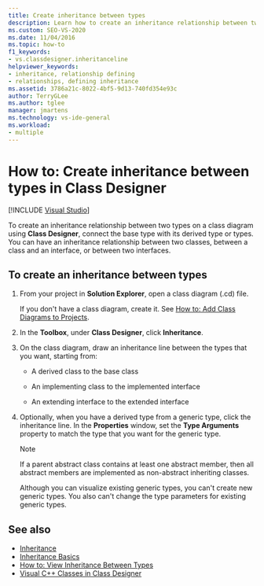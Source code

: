 ```yaml
---
title: Create inheritance between types
description: Learn how to create an inheritance relationship between two types on a class diagram by using Class Designer.
ms.custom: SEO-VS-2020
ms.date: 11/04/2016
ms.topic: how-to
f1_keywords:
- vs.classdesigner.inheritanceline
helpviewer_keywords:
- inheritance, relationship defining
- relationships, defining inheritance
ms.assetid: 3786a21c-8022-4bf5-9d13-740fd354e93c
author: TerryGLee
ms.author: tglee
manager: jmartens
ms.technology: vs-ide-general
ms.workload:
- multiple
---
```

# How to: Create inheritance between types in Class Designer

 [!INCLUDE [Visual Studio](~/includes/applies-to-version/vs-not-mac.md)]

To create an inheritance relationship between two types on a class diagram using **Class Designer**, connect the base type with its derived type or types. You can have an inheritance relationship between two classes, between a class and an interface, or between two interfaces.

## To create an inheritance between types

1. From your project in **Solution Explorer**, open a class diagram (.cd) file.

     If you don't have a class diagram, create it. See [How to: Add Class Diagrams to Projects](how-to-add-class-diagrams-to-projects.md).

2. In the **Toolbox**, under **Class Designer**, click **Inheritance**.

3. On the class diagram, draw an inheritance line between the types that you want, starting from:

    - A derived class to the base class

    - An implementing class to the implemented interface

    - An extending interface to the extended interface

4. Optionally, when you have a derived type from a generic type, click the inheritance line. In the **Properties** window, set the **Type Arguments** property to match the type that you want for the generic type.

    > [!NOTE]
    > If a parent abstract class contains at least one abstract member, then all abstract members are implemented as non-abstract inheriting classes.
    >
    >  Although you can visualize existing generic types, you can't create new generic types. You also can't change the type parameters for existing generic types.

## See also

- [Inheritance](/dotnet/csharp/programming-guide/classes-and-structs/inheritance)
- [Inheritance Basics](/dotnet/visual-basic/programming-guide/language-features/objects-and-classes/inheritance-basics)
- [How to: View Inheritance Between Types](how-to-view-inheritance-between-types.md)
- [Visual C++ Classes in Class Designer](visual-cpp-classes.md)
